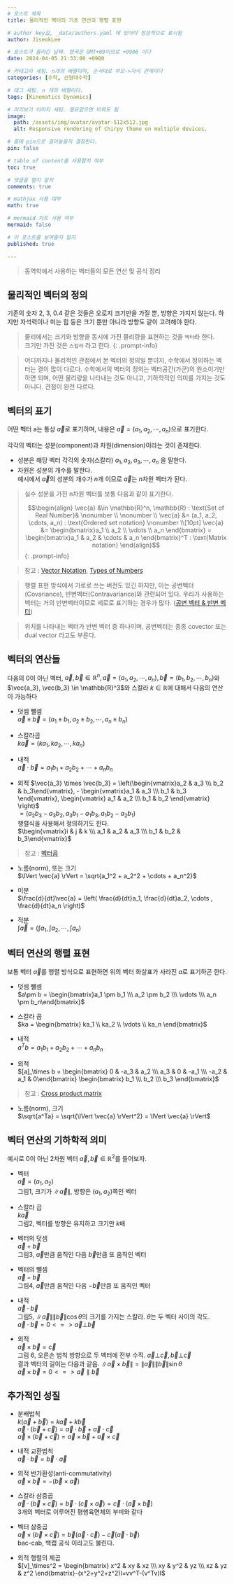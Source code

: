 ```yaml
---
# 포스트 제목
title: 물리적인 벡터의 기초 연산과 행렬 표현

# author key값, _data/authors.yaml 에 있어야 정상적으로 표시됨
author: JiseokLee

# 포스트가 올라간 날짜. 한국은 GMT+09이므로 +0900 이다
date: 2024-04-05 21:33:00 +0900 

# 카테고리 세팅. n개의 배열이며, 순서대로 부모->자식 관계이다
categories: [수학, 선형대수학]

# 태그 세팅. n 개의 배열이다.
tags: [Kinematics Dynamics]

# 미리보기 이미지 세팅. 필요없으면 비워도 됨
image:
  path: /assets/img/avatar/avatar-512x512.jpg
  alt: Responsive rendering of Chirpy theme on multiple devices.

# 홈에 pin으로 걸어놓을지 결정한다.
pin: false

# table of content를 사용할지 여부
toc: true

# 댓글을 열지 말지
comments: true

# mathjax 사용 여부
math: true

# mermaid 차트 사용 여부
mermaid: false

# 이 포스트를 보여줄지 말지
published: true

---
```


> 동역학에서 사용하는 벡터들의 모든 연산 및 공식 정리


## 물리적인 벡터의 정의

기존의 숫자 2, 3, 0.4 같은 것들은 오로지 크기만을 가질 뿐, 방향은 가지지 않는다.
하지만 자석력이나 미는 힘 등은 크기 뿐만 아니라 방향도 같이 고려해야 한다. 

> 물리에서는 크기와 방향을 동시에 가진 물리량을 표현하는 것을 `벡터`라 한다.  
> 크기만 가진 것은 `스칼라` 라고 한다. 
{: .prompt-info}

> 어디까지나 물리적인 관점에서 본 벡터의 정의일 뿐이지, 수학에서 정의하는 벡터는 결이 많이 다르다.
> 수학에서의 벡터의 정의는 벡터공간(가군)의 원소이기만 하면 되며, 어떤 물리량을 나타내는 것도 아니고, 기하학적인 의미를 가지는 것도 아니다. 관점이 완전 다르다. 
> 
## 벡터의 표기

어떤 벡터 a는 통상 $\vec{a}$로 표기하며, 내용은 $\vec{a} = (a_1, a_2, \cdots , a_n)$으로 표기한다.

각각의 벡터는 성분(component)과 차원(dimension)이라는 것이 존재한다.  
- 성분은 해당 벡터 각각의 숫자(스칼라) $a_1, a_2, a_3, \cdots, a_n$ 을 말한다. 
- 차원은 성분의 개수를 말한다.   
예시에서 $\vec{a}$의 성분의 개수가 $n$개 이므로 $\vec{a}$는 $n$차원 벡터가 된다. 

> 실수 성분을 가진 n차원 벡터를 보통 다음과 같이 표기한다. 
> 
> $$\begin{align}
> \vec{a} &\in \mathbb{R}^n, \mathbb{R} : \text{Set of Real Number}& \nonumber \\
> \nonumber \\
> \vec{a} &= (a_1, a_2, \cdots, a_n) : \text{Ordered set notation} \nonumber \\[10pt]
> \vec{a} &= \begin{bmatrix}a_1 \\ a_2 \\ \vdots \\ a_n \end{bmatrix} = \begin{bmatrix}a_1 & a_2 & \cdots & a_n \end{bmatrix}^T : \text{Matrix notation} 
> \end{align}$$
{: .prompt-info}

> 참고 : [Vector Notation](https://en.wikipedia.org/wiki/Vector_notation), [Types of Numbers](https://en.wikipedia.org/wiki/List_of_types_of_numbers#Main_types)  

> 행렬 표현 방식에서 가로로 쓰는 버전도 있긴 하지만, 이는 공변벡터(Covariance), 반변벡터(Contravariance)와 관련되어 있다. 우리가 사용하는 벡터는 거의 반변벡터이므로 세로로 표기하는 경우가 많다. ([공변 벡터 & 반변 벡터](https://en.wikipedia.org/wiki/Covariance_and_contravariance_of_vectors))

> 위치를 나타내는 벡터가 반변 벡터 중 하나이며, 공변벡터는 종종 covector 또는 dual vector 라고도 부른다.

## 벡터의 연산들

다음의 0이 아닌 벡터, $\vec{a}, \vec{b} \in \mathbb{R}^n, \vec{a}=(a_1, a_2,\cdots,a_n), \vec{b} = (b_1, b_2, \cdots,b_n)$와 $\vec{a_3}, \vec{b_3} \in \mathbb{R}^3$와 스칼라 $k \in \mathbb{R}$에 대해서 다음의 연산이 가능하다

- 덧셈 뺄셈  
$\vec{a}\pm \vec{b} = (a_1 \pm b_1, a_2 \pm b_2 ,\cdots, a_n \pm b_n)$

- 스칼라곱  
$k\vec{a} = (k a_1, k a_2, \cdots, k a_n)$

- 내적  
$\vec{a} \cdot \vec{b} = a_1b_1 + a_2 b_2 + \cdots + a_n b_n$

- 외적
$\vec{a_3} \times \vec{b_3} = \left(\begin{vmatrix}a_2 & a_3 \\\ b_2 & b_3\end{vmatrix}, - \begin{vmatrix}a_1 & a_3 \\\ b_1 & b_3 \end{vmatrix}, \begin{vmatrix} a_1 & a_2 \\\ b_1 & b_2 \end{vmatrix} \right)$  
$= (a_2b_3 - a_3b_2, a_3b_1 - a_1b_3, a_1b_2 - a_2b_1)$  
행렬식을 사용해서 정의하기도 한다.   
$\begin{vmatrix}i & j & k \\\ a_1 & a_2 & a_3 \\\ b_1 & b_2 & b_3\end{vmatrix}$
> 참고 : [벡터곱](https://en.wikipedia.org/wiki/Outer_product)

- 노름(norm), 또는 크기  
$\lVert \vec{a} \rVert = \sqrt{a_1^2 + a_2^2 + \cdots + a_n^2}$

- 미분  
$\frac{d}{dt}\vec{a} = \left( \frac{d}{dt}a_1, \frac{d}{dt}a_2, \cdots , \frac{d}{dt}a_n \right)$

- 적분  
$\int{\vec{a}}=\left(\int{a_1}, \int{a_2}, \cdots , \int{a_n}\right)$
 
## 벡터 연산의 행렬 표현

보통 벡터 $\vec{a}$를 행렬 방식으로 표현하면 위의 벡터 화살표가 사라진 $a$로 표기하곤 한다. 

- 덧셈 뺄셈    
$a\pm b = \begin{bmatrix}a_1 \pm b_1 \\\ a_2 \pm b_2 \\\ \vdots \\\ a_n \pm b_n\end{bmatrix}$

- 스칼라 곱  
$ka = \begin{bmatrix} ka_1 \\ ka_2 \\ \vdots \\ ka_n \end{bmatrix}$

- 내적  
$a^Tb = a_1b_1 + a_2b_2 + \cdots + a_nb_n$

- 외적  
$[a]_\times b = \begin{bmatrix} 0 & -a_3 & a_2 \\\ a_3 & 0 & -a_1 \\\  -a_2 & a_1 & 0\end{bmatrix} \begin{bmatrix} b_1 \\\ b_2 \\\ b_3 \end{bmatrix}$
> 참고 : [Cross product matrix](https://en.wikipedia.org/wiki/Cross_product#Conversion_to_matrix_multiplication)

- 노름(norm), 크기  
$\sqrt{a^Ta} = \sqrt{\lVert \vec{a} \rVert^2} = \lVert \vec{a} \rVert$


## 벡터 연산의 기하학적 의미

예시로 0이 아닌 2차원 벡터 $\vec{a}, \vec{b} \in \mathbb{R}^2$를 들어보자. 

- 벡터  
$\vec{a} = (a_1, a_2)$  
그림1, 크기가 $\lVert \vec{a} \rVert$, 방향은 $(a_1, a_2)$쪽인 벡터

- 스칼라 곱  
$k\vec{a}$  
그림2, 벡터를 방향은 유지하고 크기만 $k$배 

- 벡터의 덧셈  
$\vec{a} + \vec{b}$  
그림3, $\vec{a}$만큼 움직인 다음 $\vec{b}$만큼 또 움직인 벡터

- 벡터의 뺄셈  
$\vec{a} - \vec{b}$  
그림4, $\vec{a}$만큼 움직인 다음 $-\vec{b}$만큼 또 움직인 벡터

- 내적  
$\vec{a} \cdot \vec{b}$  
그림5, $\lVert \vec{a} \rVert \lVert \vec{b} \rVert \cos{\theta}$의 크기를 가지는 스칼라. $\theta$는 두 벡터 사이의 각도.   
$\vec{a} \cdot \vec{b} = 0 <=> \vec{a} \bot \vec{b}$

- 외적  
$\vec{a} \times \vec{b} = \vec{c}$  
그림 6, 오른손 법칙 방향으로 두 벡터에 전부 수직. $\vec{a} \bot \vec{c}, \vec{b} \bot \vec{c}$  
결과 벡터의 길이는 다음과 같음. 
$\lVert \vec{a} \times \vec{b} \rVert = \lVert \vec{a} \rVert \lVert \vec{b} \rVert \sin{\theta}$   
$\vec{a} \times \vec{b} = 0 <=> \vec{a} \parallel \vec{b}$

## 추가적인 성질

- 분배법칙  
$k(\vec{a}+\vec{b}) = k\vec{a}+k\vec{b}$  
$\vec{a}\cdot(\vec{b}+\vec{c})=\vec{a}\cdot\vec{b} + \vec{a}\cdot\vec{c}$  
$\vec{a}\times(\vec{b}+\vec{c})=\vec{a}\times\vec{b} + \vec{a}\times\vec{c}$  

- 내적 교환법칙  
$\vec{a}\cdot \vec{b}= \vec{b} \cdot \vec{a}$

- 외적 반가환성(anti-commutativity)  
$\vec{a}\times\vec{b} = -(\vec{b} \times \vec{a})$

- 스칼라 삼중곱  
$\vec{a}\cdot(\vec{b}\times\vec{c}) = \vec{b}\cdot(\vec{c}\times \vec{a}) = \vec{c}\cdot(\vec{a}\times\vec{b})$  
3개의 벡터로 이루어진 평행육면체의 부피와 같다

- 벡터 삼중곱  
$\vec{a}\times(\vec{b} \times \vec{c}) = \vec{b}(\vec{a}\cdot \vec{c}) - \vec{c}(\vec{a}\cdot\vec{b})$  
bac-cab, 백캡 공식 이라고도 불린다. 

- 외적 행렬의 제곱  
$[v]_\times^2 = \begin{bmatrix} x^2 & xy & xz \\\ xy & y^2 & yz \\\ xz & yz & z^2 \end{bmatrix}-(x^2+y^2+z^2)I=vv^T-(v^Tv)I$


